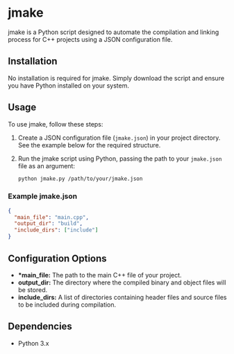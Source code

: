 # jmake

jmake is a Python script designed to automate the compilation and linking process for C++ projects using a JSON configuration file.

## Installation

No installation is required for jmake. Simply download the script and ensure you have Python installed on your system.

## Usage

To use jmake, follow these steps:

1. Create a JSON configuration file (`jmake.json`) in your project directory. See the example below for the required structure.
2. Run the jmake script using Python, passing the path to your `jmake.json` file as an argument:

   ```bash
   python jmake.py /path/to/your/jmake.json
   ```

### Example jmake.json

```json
{
  "main_file": "main.cpp",
  "output_dir": "build",
  "include_dirs": ["include"]
}
```

## Configuration Options

- **\*main_file:** The path to the main C++ file of your project.
- **output_dir:** The directory where the compiled binary and object files will be stored.
- **include_dirs:** A list of directories containing header files and source files to be included during compilation.

## Dependencies

- Python 3.x
